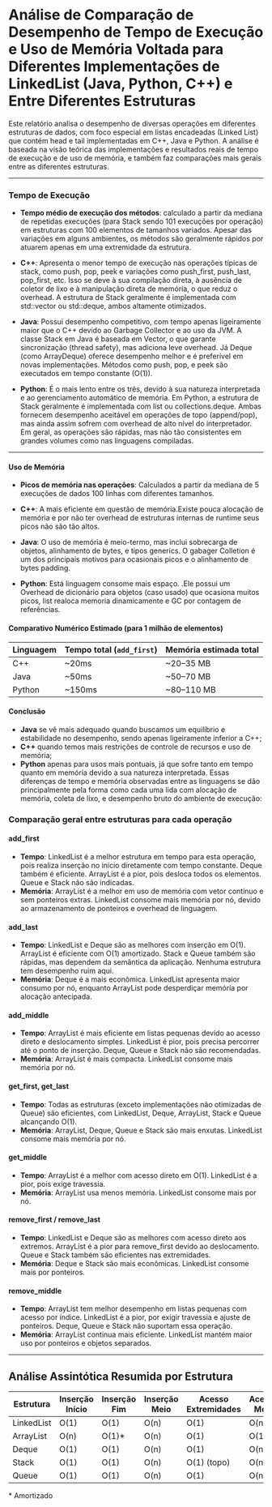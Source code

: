 # Análise de Comparação de Desempenho de Tempo de Execução e Uso de Memória Voltada para Diferentes Implementações de LinkedList (Java, Python, C++) e Entre Diferentes Estruturas 

Este relatório analisa o desempenho de diversas operações em diferentes estruturas de dados, com foco especial em listas encadeadas (Linked List) que contém head e tail implementadas em C++, Java e Python. A análise é baseada na visão teórica das implementações e resultados reais de tempo de execução e de uso de memória, e também faz comparações mais gerais entre as diferentes estruturas.

---

### Tempo de Execução
- **Tempo médio de execução dos métodos**: calculado a partir da mediana de repetidas execuções (para Stack sendo 101 execuções por operação) em estruturas com 100 elementos de tamanhos variados. Apesar das variações em alguns ambientes, os métodos são geralmente rápidos por atuarem apenas em uma extremidade da estrutura.

- **C++**: Apresenta o menor tempo de execução nas operações típicas de stack, como push, pop, peek e variações como push_first, push_last, pop_first, etc. Isso se deve à sua compilação direta, à ausência de coletor de lixo e à manipulação direta de memória, o que reduz o overhead. A estrutura de Stack geralmente é implementada com std::vector ou std::deque, ambos altamente otimizados.
- **Java**: Possui desempenho competitivo, com tempo apenas ligeiramente maior que o C++ devido ao Garbage Collector e ao uso da JVM. A classe Stack em Java é baseada em Vector, o que garante sincronização (thread safety), mas adiciona leve overhead. Já Deque (como ArrayDeque) oferece desempenho melhor e é preferível em novas implementações. Métodos como push, pop, e peek são executados em tempo constante (O(1)).
- **Python**: É o mais lento entre os três, devido à sua natureza interpretada e ao gerenciamento automático de memória. Em Python, a estrutura de Stack geralmente é implementada com list ou collections.deque. Ambas fornecem desempenho aceitável em operações de topo (append/pop), mas ainda assim sofrem com overhead de alto nível do interpretador. Em geral, as operações são rápidas, mas não tão consistentes em grandes volumes como nas linguagens compiladas.

---

#### Uso de Memória
- **Picos de memória nas operações**: Calculados a partir da mediana de 5 execuções de dados 100 linhas com diferentes tamanhos.

- **C++**: A mais eficiente em questão de memória.Existe pouca alocação de memória e por não ter overhead de estruturas internas de runtime seus picos não são tão altos.
- **Java**: O uso de memória é meio-termo, mas inclui sobrecarga de objetos, alinhamento de bytes, e tipos generics. O gabager Colletion é um dos principais motivos para ocasionais picos e o alinhamento de bytes padding.
- **Python**:  Está linguagem consome mais espaço. .Ele possui um Overhead de dicionário para objetos (caso usado) que ocasiona muitos picos, list realoca memoria dinamicamente e GC por contagem de referências.

#### Comparativo Numérico Estimado (para 1 milhão de elementos)
| Linguagem | Tempo total (`add_first`) | Memória estimada total |
|----------|----------------------------|-------------------------|
| C++      | ~20ms                      | ~20–35 MB               |
| Java     | ~50ms                      | ~50–70 MB              |
| Python   | ~150ms                     | ~80–110 MB             |

#### Conclusão 
- **Java** se vê mais adequado quando buscamos um equilíbrio e estabilidade no desempenho, sendo apenas ligeiramente inferior a C++; 
- **C++** quando temos mais restrições de controle de recursos e uso de memória;
- **Python** apenas para usos mais pontuais, já que sofre tanto em tempo quanto em memória devido a sua natureza interpretada. Essas diferenças de tempo e memória observadas entre as linguagens se dão principalmente pela forma como cada uma lida com alocação de memória, coleta de lixo, e desempenho bruto do ambiente de execução:

### Comparação geral entre estruturas para cada operação

#### add_first
- **Tempo**: LinkedList é a melhor estrutura em tempo para esta operação, pois realiza inserção no início diretamente com tempo constante. Deque também é eficiente. ArrayList é a pior, pois desloca todos os elementos. Queue e Stack não são indicadas.
- **Memória**: ArrayList é a melhor em uso de memória com vetor contínuo e sem ponteiros extras. LinkedList consome mais memória por nó, devido ao armazenamento de ponteiros e overhead de linguagem.

#### add_last
- **Tempo**: LinkedList e Deque são as melhores com inserção em O(1). ArrayList é eficiente com O(1) amortizado. Stack e Queue também são rápidas, mas dependem da semântica da aplicação. Nenhuma estrutura tem desempenho ruim aqui.
- **Memória**: Deque é a mais econômica. LinkedList apresenta maior consumo por nó, enquanto ArrayList pode desperdiçar memória por alocação antecipada.

#### add_middle
- **Tempo**: ArrayList é mais eficiente em listas pequenas devido ao acesso direto e deslocamento simples. LinkedList é pior, pois precisa percorrer até o ponto de inserção. Deque, Queue e Stack não são recomendadas.
- **Memória**: ArrayList é mais compacta. LinkedList consome mais memória por nó.

#### get_first, get_last
- **Tempo**: Todas as estruturas (exceto implementações não otimizadas de Queue) são eficientes, com LinkedList, Deque, ArrayList, Stack e Queue alcançando O(1).
- **Memória**: ArrayList, Deque, Queue e Stack são mais enxutas. LinkedList consome mais memória por nó.

#### get_middle
- **Tempo**: ArrayList é a melhor com acesso direto em O(1). LinkedList é a pior, pois exige travessia.
- **Memória**: ArrayList usa menos memória. LinkedList consome mais por nó.

#### remove_first / remove_last
- **Tempo**: LinkedList e Deque são as melhores com acesso direto aos extremos. ArrayList é a pior para remove_first devido ao deslocamento. Queue e Stack também são eficientes nas extremidades.
- **Memória**: Deque e Stack são mais econômicas. LinkedList consome mais por ponteiros.

#### remove_middle
- **Tempo**: ArrayList tem melhor desempenho em listas pequenas com acesso por índice. LinkedList é a pior, por exigir travessia e ajuste de ponteiros. Deque, Queue e Stack não suportam essa operação.
- **Memória**: ArrayList continua mais eficiente. LinkedList mantém maior uso por ponteiros e objetos separados.

---

## Análise Assintótica Resumida por Estrutura

| Estrutura     | Inserção Início | Inserção Fim | Inserção Meio | Acesso Extremidades | Acesso Meio | Remoção Início/Fim | Remoção Meio | Memória |
|---------------|------------------|--------------|----------------|----------------------|-------------|----------------------|---------------|---------|
| LinkedList    | O(1)             | O(1)         | O(n)           | O(1)                 | O(n)        | O(1)/O(n)            | O(n)          | Alta    |
| ArrayList     | O(n)             | O(1)*        | O(n)           | O(1)                 | O(1)        | O(n)                | O(n)          | Baixa   |
| Deque         | O(1)             | O(1)         | O(n)           | O(1)                 | O(n)        | O(1)                | O(n)          | Média   |
| Stack         | O(1)             | O(1)         | O(n)           | O(1) (topo)          | O(n)        | O(1)                | O(n)          | Média   |
| Queue         | O(1)             | O(1)         | O(n)           | O(1)                 | O(n)        | O(1)                | O(n)          | Média   |


\* Amortizado
